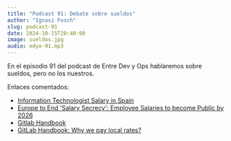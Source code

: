 ```yaml
---
title: "Podcast 91: Debate sobre sueldos"
author: "Ignasi Fosch"
slug: podcast-91
date: 2024-10-15T20:40:00
image: sueldos.jpg
audio: edyo-91.mp3
---
```


En el episodio 91 del podcast de Entre Dev y Ops hablaremos sobre sueldos, pero no los nuestros.

<!--more-->

Enlaces comentados:

- [Information Technologist Salary in Spain](https://www.levels.fyi/t/information-technologist/locations/spain)
- [Europe to End 'Salary Secrecy': Employee Salaries to become Public by 2026](https://fikku.com/111920)
- [Gitlab Handbook](https://handbook.gitlab.com/)
- [GitLab Handbook: Why we pay local rates?](https://handbook.gitlab.com/handbook/total-rewards/compensation/#why-we-pay-local-rates)
